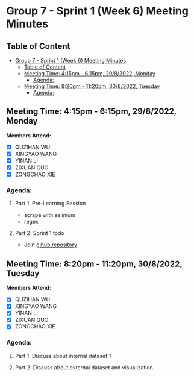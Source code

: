 # Group 7 - Sprint 1 (Week 6) Meeting Minutes

## Table of Content
- [Group 7 - Sprint 1 (Week 6) Meeting Minutes](#group-7---sprint-1-week-6-meeting-minutes)
  - [Table of Content](#table-of-content)
  - [Meeting Time: 4:15pm - 6:15pm, 29/8/2022, Monday](#meeting-time-415pm---615pm-2982022-monday)
    - [Agenda:](#agenda)
  - [Meeting Time: 8:20pm - 11:20pm, 30/8/2022, Tuesday](#meeting-time-820pm---1120pm-3082022-tuesday)
    - [Agenda:](#agenda-1)

## Meeting Time: 4:15pm - 6:15pm, 29/8/2022, Monday
**Members Attend:**

- [x] QUZIHAN WU
- [x] XINGYAO WANG
- [x] YINAN LI
- [x] ZIXUAN GUO
- [x] ZONGCHAO XIE

### Agenda:
1. Part 1: Pre-Learning Session
    - scrape with selinium
    - regex

2. Part 2: Sprint 1 todo
    - Join [gihub repository]('https://github.com/MAST30034-Applied-Data-Science/generic-real-estate-consulting-project-group-7')



## Meeting Time: 8:20pm - 11:20pm, 30/8/2022, Tuesday
**Members Attend:**

- [x] QUZIHAN WU
- [x] XINGYAO WANG
- [x] YINAN LI
- [x] ZIXUAN GUO
- [x] ZONGCHAO XIE

### Agenda:
1. Part 1: Discuss about internal dataset
1

2. Part 2: Discuss about external dataset and visualization